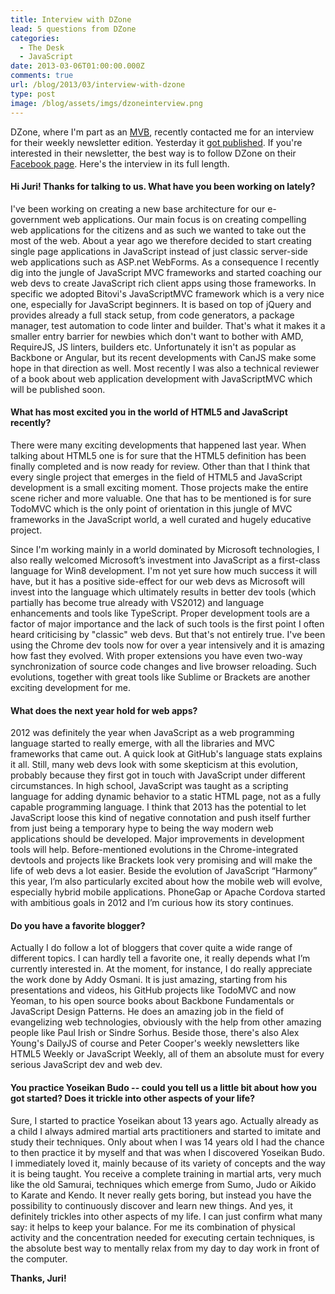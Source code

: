 ```yaml
---
title: Interview with DZone
lead: 5 questions from DZone
categories:
  - The Desk
  - JavaScript
date: 2013-03-06T01:00:00.000Z
comments: true
url: /blog/2013/03/interview-with-dzone
type: post
image: /blog/assets/imgs/dzoneinterview.png
---
```


<div class="article-intro">
    DZone, where I'm part as an <a href="/blog/2012/04/joining-dzone-mvb-program/">MVB</a>, recently contacted me for an interview for their weekly newsletter edition. Yesterday it <a href="http://java.dzone.com/articles/dev-week-juri-strumpflohner">got published</a>. If you're interested in their newsletter, the best way is to follow DZone on their <a href="https://www.facebook.com/pages/DZone/259639764711">Facebook page</a>. Here's the interview in its full length. 
</div>  

#### Hi Juri! Thanks for talking to us. What have you been working on lately?

I've been working on creating a new base architecture for our e-government web applications. Our main focus is on creating compelling web applications for the citizens and as such we wanted to take out the most of the web. About a year ago we therefore decided to start creating single page applications in JavaScript instead of just classic server-side web applications such as ASP.net WebForms. As a consequence I recently dig into the jungle of JavaScript MVC frameworks and started coaching our web devs to create JavaScript rich client apps using those frameworks. In specific we adopted Bitovi's JavaScriptMVC framework which is a very nice one, especially for JavaScript beginners. It is based on top of jQuery and  provides already a full stack setup, from code generators, a package manager, test automation to code linter and builder. That's what it makes it a smaller entry barrier for newbies which don't want to bother with AMD, RequireJS, JS linters, builders etc. Unfortunately it isn't as popular as Backbone or Angular, but its recent developments with CanJS make some hope in that direction as well.
Most recently I was also a technical reviewer of a book about web application development with JavaScriptMVC which will be published soon.

#### What has most excited you in the world of HTML5 and JavaScript recently?

There were many exciting developments that happened last year. When talking about HTML5 one is for sure that the HTML5 definition has been finally completed and is now ready for review. Other than that I think that every single project that emerges in the field of HTML5 and JavaScript development is a small exciting moment. Those projects make the entire scene richer and more valuable. One that has to be mentioned is for sure TodoMVC which is the only point of orientation in this jungle of MVC frameworks in the JavaScript world, a well curated and hugely educative project.

Since I'm working mainly in a world dominated by Microsoft technologies, I also really welcomed Microsoft’s investment into JavaScript as a first-class language for Win8 development. I'm not yet sure how much success it will have, but it has a positive side-effect for our web devs as Microsoft will invest into the language which ultimately results in better dev tools (which partially has become true already with VS2012) and language enhancements and tools like TypeScript. Proper development tools are a factor of major importance and the lack of such tools is the first point I often heard criticising by "classic" web devs. But that's not entirely true. I've been using the Chrome dev tools now for over a year intensively and it is amazing how fast they evolved. With proper extensions you have even two-way synchronization of source code changes and live browser reloading. Such evolutions, together with great tools like Sublime or Brackets are another exciting development for me.

#### What does the next year hold for web apps?

2012 was definitely the year when JavaScript as a web programming language started to really emerge, with all the libraries and MVC frameworks that came out. A quick look at GitHub's language stats explains it all. Still, many web devs look with some skepticism at this evolution, probably because they first got in touch with JavaScript under different circumstances. In high school, JavaScript was taught as a scripting language for adding dynamic behavior to a static HTML page, not as a fully capable programming language. I think that 2013 has the potential to let JavaScript loose this kind of negative connotation and push itself further from just being a temporary hype to being the way modern web applications should be developed. Major improvements in development tools will help. Before-mentioned evolutions in the Chrome-integrated devtools and projects like Brackets look very promising and will make the life of web devs a lot easier. Beside the evolution of JavaScript “Harmony” this year, I’m also particularly excited about how the mobile web will evolve, especially hybrid mobile applications. PhoneGap or Apache Cordova started with ambitious goals in 2012 and I’m curious how its story continues.  

#### Do you have a favorite blogger?

Actually I do follow a lot of bloggers that cover quite a wide range of different topics. I can hardly tell a favorite one, it really depends what I’m currently interested in. At the moment, for instance, I do really appreciate the work done by Addy Osmani. It is just amazing, starting from his presentations and videos, his GitHub projects like TodoMVC and now Yeoman, to his open source books about Backbone Fundamentals or JavaScript Design Patterns. He does an amazing job in the field of evangelizing web technologies, obviously with the help from other amazing people like Paul Irish or Sindre Sorhus. Beside those, there's also Alex Young's DailyJS of course and Peter Cooper's weekly newsletters like HTML5 Weekly or JavaScript Weekly, all of them an absolute must for every serious JavaScript dev and web dev.

#### You practice Yoseikan Budo  -- could you tell us a little bit about how you got started? Does it trickle into other aspects of your life?
Sure, I started to practice Yoseikan about 13 years ago. Actually already as a child I always admired martial arts practitioners and started to imitate and study their techniques. Only about when I was 14 years old I had the chance to then practice it by myself and that was when I discovered Yoseikan Budo. I immediately loved it, mainly because of its variety of concepts and the way it is being taught. You receive a complete training in martial arts, very much like the old Samurai, techniques which emerge from Sumo, Judo or Aikido to Karate and Kendo. It never really gets boring, but instead you have the possibility to continuously discover and learn new things. And yes, it definitely trickles into other aspects of my life. I can just confirm what many say: it helps to keep your balance. For me its combination of physical activity and the concentration needed for executing certain techniques, is the absolute best way to mentally relax from my day to day work in front of the computer.

**Thanks, Juri!**

